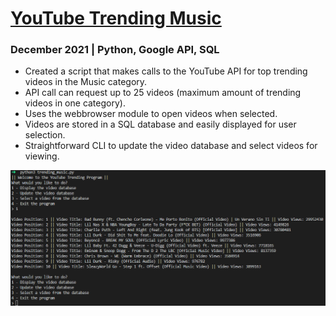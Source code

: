 # [YouTube Trending Music](https://github.com/cmdcjones/youtube-trending-music)
### December 2021 | Python, Google API, SQL
- Created a script that makes calls to the YouTube API for top trending videos in the Music category.
- API call can request up to 25 videos (maximum amount of trending videos in one category).
- Uses the webbrowser module to open videos when selected.
- Videos are stored in a SQL database and easily displayed for user selection.
- Straightforward CLI to update the video database and select videos for viewing.

![](https://raw.githubusercontent.com/cmdcjones/portfolio/main/youtube-trending-music.png)
